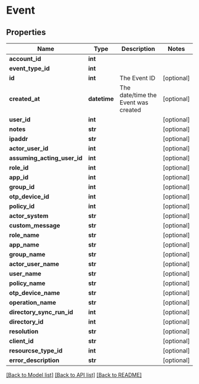 # Event

## Properties
Name | Type | Description | Notes
------------ | ------------- | ------------- | -------------
**account_id** | **int** |  | 
**event_type_id** | **int** |  | 
**id** | **int** | The Event ID | [optional] 
**created_at** | **datetime** | The date/time the Event was created | [optional] 
**user_id** | **int** |  | [optional] 
**notes** | **str** |  | [optional] 
**ipaddr** | **str** |  | [optional] 
**actor_user_id** | **int** |  | [optional] 
**assuming_acting_user_id** | **int** |  | [optional] 
**role_id** | **int** |  | [optional] 
**app_id** | **int** |  | [optional] 
**group_id** | **int** |  | [optional] 
**otp_device_id** | **int** |  | [optional] 
**policy_id** | **int** |  | [optional] 
**actor_system** | **str** |  | [optional] 
**custom_message** | **str** |  | [optional] 
**role_name** | **str** |  | [optional] 
**app_name** | **str** |  | [optional] 
**group_name** | **str** |  | [optional] 
**actor_user_name** | **str** |  | [optional] 
**user_name** | **str** |  | [optional] 
**policy_name** | **str** |  | [optional] 
**otp_device_name** | **str** |  | [optional] 
**operation_name** | **str** |  | [optional] 
**directory_sync_run_id** | **int** |  | [optional] 
**directory_id** | **int** |  | [optional] 
**resolution** | **str** |  | [optional] 
**client_id** | **str** |  | [optional] 
**resourcse_type_id** | **int** |  | [optional] 
**error_description** | **str** |  | [optional] 

[[Back to Model list]](../README.md#documentation-for-models) [[Back to API list]](../README.md#documentation-for-api-endpoints) [[Back to README]](../README.md)


